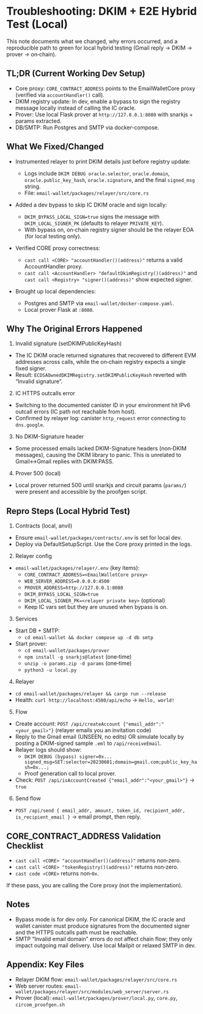 # Troubleshooting: DKIM + E2E Hybrid Test (Local)

This note documents what we changed, why errors occurred, and a reproducible path to green for local hybrid testing (Gmail reply → DKIM → prover → on‑chain).

## TL;DR (Current Working Dev Setup)

- Core proxy: `CORE_CONTRACT_ADDRESS` points to the EmailWalletCore proxy (verified via `accountHandler()` call).
- DKIM registry update: In dev, enable a bypass to sign the registry message locally instead of calling the IC oracle.
- Prover: Use local Flask prover at `http://127.0.0.1:8080` with snarkjs + params extracted.
- DB/SMTP: Run Postgres and SMTP via docker-compose.

## What We Fixed/Changed

- Instrumented relayer to print DKIM details just before registry update:
  - Logs include `DKIM DEBUG oracle.selector`, `oracle.domain`, `oracle.public_key_hash`, `oracle.signature`, and the final `signed_msg` string.
  - File: `email-wallet/packages/relayer/src/core.rs`

- Added a dev bypass to skip IC DKIM oracle and sign locally:
  - `DKIM_BYPASS_LOCAL_SIGN=true` signs the message with `DKIM_LOCAL_SIGNER_PK` (defaults to relayer `PRIVATE_KEY`).
  - With bypass on, on‑chain registry signer should be the relayer EOA (for local testing only).

- Verified CORE proxy correctness:
  - `cast call <CORE> "accountHandler()(address)"` returns a valid AccountHandler proxy.
  - `cast call <AccountHandler> "defaultDkimRegistry()(address)"` and `cast call <Registry> "signer()(address)"` show expected signer.

- Brought up local dependencies:
  - Postgres and SMTP via `email-wallet/docker-compose.yaml`.
  - Local prover Flask at `:8080`.

## Why The Original Errors Happened

1) Invalid signature (setDKIMPublicKeyHash)
- The IC DKIM oracle returned signatures that recovered to different EVM addresses across calls, while the on‑chain registry expects a single fixed signer.
- Result: `ECDSAOwnedDKIMRegistry.setDKIMPublicKeyHash` reverted with “Invalid signature”.

2) IC HTTPS outcalls error
- Switching to the documented canister ID in your environment hit IPv6 outcall errors (IC path not reachable from host).
- Confirmed by relayer log: canister `http_request` error connecting to `dns.google`.

3) No DKIM-Signature header
- Some processed emails lacked DKIM-Signature headers (non‑DKIM messages), causing the DKIM library to panic. This is unrelated to Gmail↔Gmail replies with DKIM:PASS.

4) Prover 500 (local)
- Local prover returned 500 until snarkjs and circuit params (`params/`) were present and accessible by the proofgen script.

## Repro Steps (Local Hybrid Test)

1) Contracts (local, anvil)
- Ensure `email-wallet/packages/contracts/.env` is set for local dev.
- Deploy via DefaultSetupScript. Use the Core proxy printed in the logs.

2) Relayer config
- `email-wallet/packages/relayer/.env` (key items):
  - `CORE_CONTRACT_ADDRESS=<EmailWalletCore proxy>`
  - `WEB_SERVER_ADDRESS=0.0.0.0:4500`
  - `PROVER_ADDRESS=http://127.0.0.1:8080`
  - `DKIM_BYPASS_LOCAL_SIGN=true`
  - `DKIM_LOCAL_SIGNER_PK=<relayer private key>` (optional)
  - Keep IC vars set but they are unused when bypass is on.

3) Services
- Start DB + SMTP:
  - `cd email-wallet && docker compose up -d db smtp`
- Start prover:
  - `cd email-wallet/packages/prover`
  - `npm install -g snarkjs@latest` (one‑time)
  - `unzip -o params.zip -d params` (one‑time)
  - `python3 -u local.py`

4) Relayer
- `cd email-wallet/packages/relayer && cargo run --release`
- Health: `curl http://localhost:4500/api/echo` → `Hello, world!`

5) Flow
- Create account: `POST /api/createAccount {"email_addr":"<your_gmail>"}` (relayer emails you an invitation code)
- Reply to the Gmail email (UNSEEN, no edits) OR simulate locally by posting a DKIM-signed sample `.eml` to `/api/receiveEmail`.
- Relayer logs should show:
  - `DKIM DEBUG (bypass) signer=0x... signed_msg=SET:selector=20230601;domain=gmail.com;public_key_hash=0x...;`
  - Proof generation call to local prover.
- Check: `POST /api/isAccountCreated {"email_addr":"<your_gmail>"}` → `true`

6) Send flow
- `POST /api/send { email_addr, amount, token_id, recipient_addr, is_recipient_email }` → email prompt, then reply.

## CORE_CONTRACT_ADDRESS Validation Checklist

- `cast call <CORE> "accountHandler()(address)"` returns non‑zero.
- `cast call <CORE> "tokenRegistry()(address)"` returns non‑zero.
- `cast code <CORE>` returns non‑`0x`.

If these pass, you are calling the Core proxy (not the implementation).

## Notes

- Bypass mode is for dev only. For canonical DKIM, the IC oracle and wallet canister must produce signatures from the documented signer and the HTTPS outcalls path must be reachable.
- SMTP “Invalid email domain” errors do not affect chain flow; they only impact outgoing mail delivery. Use local Mailpit or relaxed SMTP in dev.

## Appendix: Key Files

- Relayer DKIM flow: `email-wallet/packages/relayer/src/core.rs`
- Web server routes: `email-wallet/packages/relayer/src/modules/web_server/server.rs`
- Prover (local): `email-wallet/packages/prover/local.py`, `core.py`, `circom_proofgen.sh`

